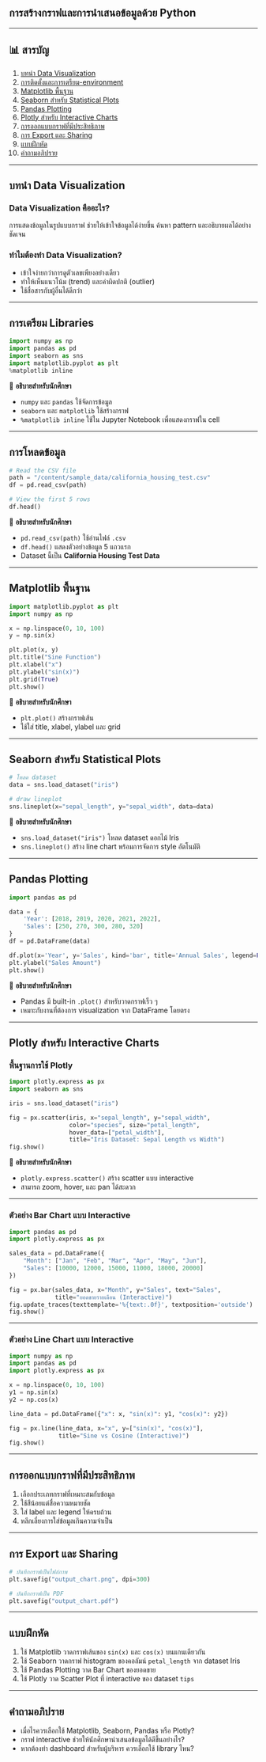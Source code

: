 

## การสร้างกราฟและการนำเสนอข้อมูลด้วย Python

---

## 📊 สารบัญ
1. [บทนำ Data Visualization](#บทนำ-data-visualization)
2. [การติดตั้งและการเตรียม-environment](#การติดตั้งและการเตรียม-environment)
3. [Matplotlib พื้นฐาน](#matplotlib-พื้นฐาน)
4. [Seaborn สำหรับ Statistical Plots](#seaborn-สำหรับ-statistical-plots)
5. [Pandas Plotting](#pandas-plotting)
6. [Plotly สำหรับ Interactive Charts](#plotly-สำหรับ-interactive-charts)
7. [การออกแบบกราฟที่มีประสิทธิภาพ](#การออกแบบกราฟที่มีประสิทธิภาพ)
8. [การ Export และ Sharing](#การ-export-และ-sharing)
9. [แบบฝึกหัด](#แบบฝึกหัด)
10. [คำถามอภิปราย](#คำถามอภิปราย)

---

## บทนำ Data Visualization

### Data Visualization คืออะไร?
การแสดงข้อมูลในรูปแบบกราฟ ช่วยให้เข้าใจข้อมูลได้ง่ายขึ้น ค้นหา pattern และอธิบายผลได้อย่างชัดเจน

### ทำไมต้องทำ Data Visualization?
- เข้าใจง่ายกว่าการดูตัวเลขเพียงอย่างเดียว
- ทำให้เห็นแนวโน้ม (trend) และค่าผิดปกติ (outlier)
- ใช้สื่อสารกับผู้อื่นได้ดีกว่า

---

## การเตรียม Libraries

```python
import numpy as np
import pandas as pd
import seaborn as sns
import matplotlib.pyplot as plt
%matplotlib inline
```

📌 **อธิบายสำหรับนักศึกษา**
- `numpy` และ `pandas` ใช้จัดการข้อมูล
- `seaborn` และ `matplotlib` ใช้สร้างกราฟ
- `%matplotlib inline` ใช้ใน Jupyter Notebook เพื่อแสดงกราฟใน cell

---

## การโหลดข้อมูล

```python
# Read the CSV file
path = "/content/sample_data/california_housing_test.csv"
df = pd.read_csv(path)

# View the first 5 rows
df.head()
```

📌 **อธิบายสำหรับนักศึกษา**
- `pd.read_csv(path)` ใช้อ่านไฟล์ `.csv`
- `df.head()` แสดงตัวอย่างข้อมูล 5 แถวแรก
- Dataset นี้เป็น **California Housing Test Data**

---

## Matplotlib พื้นฐาน

```python
import matplotlib.pyplot as plt
import numpy as np

x = np.linspace(0, 10, 100)
y = np.sin(x)

plt.plot(x, y)
plt.title("Sine Function")
plt.xlabel("x")
plt.ylabel("sin(x)")
plt.grid(True)
plt.show()
```

📌 **อธิบายสำหรับนักศึกษา**
- `plt.plot()` สร้างกราฟเส้น
- ใช้ใส่ title, xlabel, ylabel และ grid

---

## Seaborn สำหรับ Statistical Plots

```python
# โหลด dataset
data = sns.load_dataset("iris")

# draw lineplot
sns.lineplot(x="sepal_length", y="sepal_width", data=data)
```

📌 **อธิบายสำหรับนักศึกษา**
- `sns.load_dataset("iris")` โหลด dataset ดอกไม้ Iris
- `sns.lineplot()` สร้าง line chart พร้อมการจัดการ style อัตโนมัติ

---

## Pandas Plotting

```python
import pandas as pd

data = {
    'Year': [2018, 2019, 2020, 2021, 2022],
    'Sales': [250, 270, 300, 280, 320]
}
df = pd.DataFrame(data)

df.plot(x='Year', y='Sales', kind='bar', title='Annual Sales', legend=False)
plt.ylabel("Sales Amount")
plt.show()
```

📌 **อธิบายสำหรับนักศึกษา**
- Pandas มี built-in `.plot()` สำหรับวาดกราฟเร็ว ๆ
- เหมาะกับงานที่ต้องการ visualization จาก DataFrame โดยตรง

---

## Plotly สำหรับ Interactive Charts

### พื้นฐานการใช้ Plotly

```python
import plotly.express as px
import seaborn as sns

iris = sns.load_dataset("iris")

fig = px.scatter(iris, x="sepal_length", y="sepal_width",
                 color="species", size="petal_length",
                 hover_data=["petal_width"],
                 title="Iris Dataset: Sepal Length vs Width")
fig.show()
```

📌 **อธิบายสำหรับนักศึกษา**
- `plotly.express.scatter()` สร้าง scatter แบบ interactive
- สามารถ zoom, hover, และ pan ได้สะดวก

---

### ตัวอย่าง Bar Chart แบบ Interactive

```python
import pandas as pd
import plotly.express as px

sales_data = pd.DataFrame({
    "Month": ["Jan", "Feb", "Mar", "Apr", "May", "Jun"],
    "Sales": [10000, 12000, 15000, 11000, 18000, 20000]
})

fig = px.bar(sales_data, x="Month", y="Sales", text="Sales",
             title="ยอดขายรายเดือน (Interactive)")
fig.update_traces(texttemplate='%{text:.0f}', textposition='outside')
fig.show()
```

---

### ตัวอย่าง Line Chart แบบ Interactive

```python
import numpy as np
import pandas as pd
import plotly.express as px

x = np.linspace(0, 10, 100)
y1 = np.sin(x)
y2 = np.cos(x)

line_data = pd.DataFrame({"x": x, "sin(x)": y1, "cos(x)": y2})

fig = px.line(line_data, x="x", y=["sin(x)", "cos(x)"],
              title="Sine vs Cosine (Interactive)")
fig.show()
```

---

## การออกแบบกราฟที่มีประสิทธิภาพ

1. เลือกประเภทกราฟที่เหมาะสมกับข้อมูล
2. ใช้สีน้อยแต่สื่อความหมายชัด
3. ใส่ label และ legend ให้ครบถ้วน
4. หลีกเลี่ยงการใส่ข้อมูลเกินความจำเป็น

---

## การ Export และ Sharing

```python
# บันทึกกราฟเป็นไฟล์ภาพ
plt.savefig("output_chart.png", dpi=300)

# บันทึกกราฟเป็น PDF
plt.savefig("output_chart.pdf")
```

---

## แบบฝึกหัด

1. ใช้ Matplotlib วาดกราฟเส้นของ `sin(x)` และ `cos(x)` บนแกนเดียวกัน
2. ใช้ Seaborn วาดกราฟ histogram ของคอลัมน์ `petal_length` จาก dataset Iris
3. ใช้ Pandas Plotting วาด Bar Chart ของยอดขาย
4. ใช้ Plotly วาด Scatter Plot ที่ interactive ของ dataset `tips`

---

## คำถามอภิปราย

- เมื่อไรควรเลือกใช้ Matplotlib, Seaborn, Pandas หรือ Plotly?
- กราฟ interactive ช่วยให้นักศึกษานำเสนอข้อมูลได้ดีขึ้นอย่างไร?
- หากต้องทำ dashboard สำหรับผู้บริหาร ควรเลือกใช้ library ไหน?

